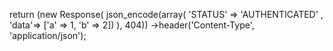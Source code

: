 return (new Response(
            json_encode(array(
                'STATUS' => 'AUTHENTICATED' , 
                'data'=> ['a' => 1, 'b' => 2])
            ), 404))
        ->header('Content-Type', 'application/json');
